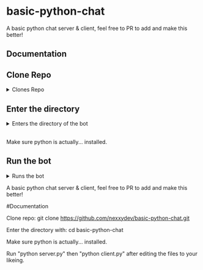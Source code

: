 # basic-python-chat
A basic python chat server & client, feel free to PR to add and make this better!

## Documentation

## Clone Repo
<details>
<summary>Clones Repo</summary>
git clone https://github.com/nexxydev/basic-python-chat.git
</details>

## Enter the directory
<details>
<summary>Enters the directory of the bot</summary>
cd basic-python-chat
</details>
<br>

Make sure python is actually... installed.
<br>

## Run the bot
<details>
<summary>Runs the bot</summary>
"python server.py" then "python client.py" after editing the files to your likeing.
</details>












A basic python chat server & client, feel free to PR to add and make this better!


#Documentation

Clone repo: git clone https://github.com/nexxydev/basic-python-chat.git

Enter the directory with: cd basic-python-chat

Make sure python is actually... installed.

Run "python server.py" then "python client.py" after editing the files to your likeing.
